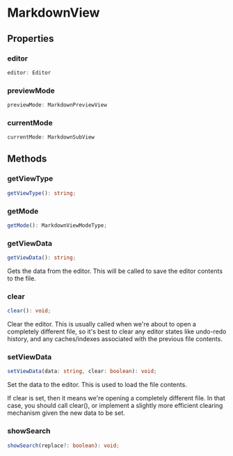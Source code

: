 # MarkdownView



## Properties

### editor

```ts
editor: Editor
```



### previewMode

```ts
previewMode: MarkdownPreviewView
```



### currentMode

```ts
currentMode: MarkdownSubView
```




## Methods

### getViewType

```ts
getViewType(): string;
```



### getMode

```ts
getMode(): MarkdownViewModeType;
```



### getViewData

```ts
getViewData(): string;
```

Gets the data from the editor. This will be called to save the editor contents to the file.

### clear

```ts
clear(): void;
```

Clear the editor. This is usually called when we're about to open a completely
different file, so it's best to clear any editor states like undo-redo history,
and any caches/indexes associated with the previous file contents.

### setViewData

```ts
setViewData(data: string, clear: boolean): void;
```

Set the data to the editor. This is used to load the file contents.

If clear is set, then it means we're opening a completely different file.
In that case, you should call clear(), or implement a slightly more efficient
clearing mechanism given the new data to be set.

### showSearch

```ts
showSearch(replace?: boolean): void;
```



